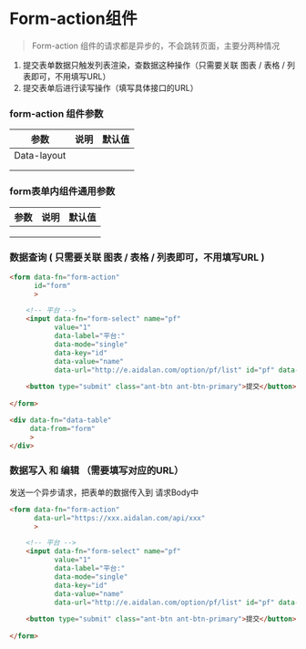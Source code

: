 # Form-action组件



>  Form-action 组件的请求都是异步的，不会跳转页面，主要分两种情况 

1.  提交表单数据只触发列表渲染，查数据这种操作（只需要关联 图表 / 表格 / 列表即可，不用填写URL）
2. 提交表单后进行读写操作（填写具体接口的URL）



### form-action 组件参数

| 参数        | 说明 | 默认值 |
| ----------- | ---- | ------ |
| Data-layout |      |        |
|             |      |        |
|             |      |        |



### form表单内组件通用参数

| 参数 | 说明 | 默认值 |
| ---- | ---- | ------ |
|      |      |        |
|      |      |        |
|      |      |        |



### 数据查询 ( 只需要关联 图表 / 表格 / 列表即可，不用填写URL )

```html
<form data-fn="form-action"
      id="form"
      >

    <!-- 平台 -->
    <input data-fn="form-select" name="pf"
           value="1"
           data-label="平台:"
           data-mode="single"
           data-key="id"
           data-value="name"
           data-url="http://e.aidalan.com/option/pf/list" id="pf" data-size="sm">
    
    <button type="submit" class="ant-btn ant-btn-primary">提交</button>
    
</form>

<div data-fn="data-table"
     data-from="form"
     >
</div>
```





### 数据写入 和 编辑 （需要填写对应的URL）

发送一个异步请求，把表单的数据传入到 请求Body中

```html
<form data-fn="form-action"
      data-url="https://xxx.aidalan.com/api/xxx"
      >

    <!-- 平台 -->
    <input data-fn="form-select" name="pf"
           value="1"
           data-label="平台:"
           data-mode="single"
           data-key="id"
           data-value="name"
           data-url="http://e.aidalan.com/option/pf/list" id="pf" data-size="sm">
    
    <button type="submit" class="ant-btn ant-btn-primary">提交</button>
    
</form>

```









